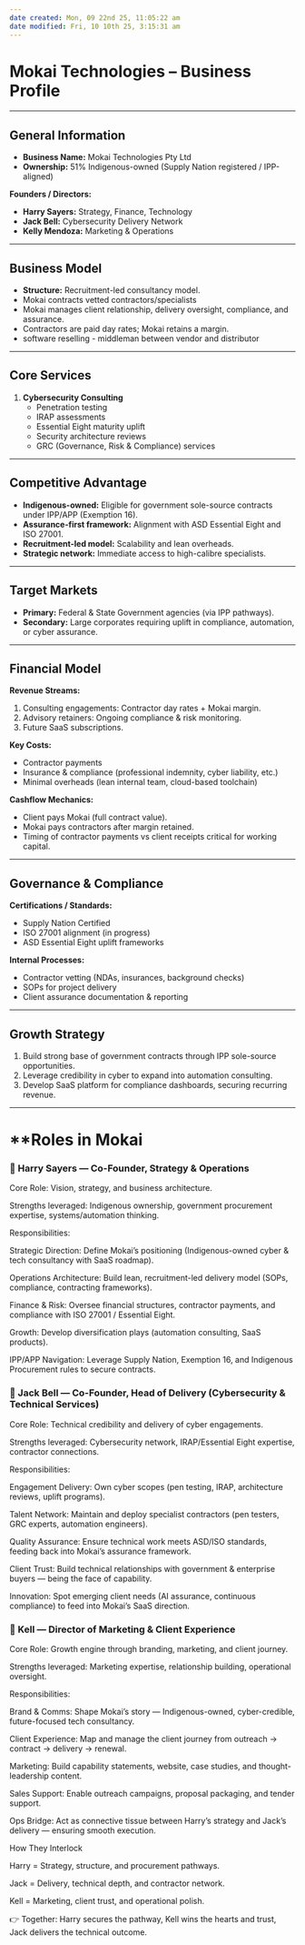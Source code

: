 ```yaml
---
date created: Mon, 09 22nd 25, 11:05:22 am
date modified: Fri, 10 10th 25, 3:15:31 am
---
```

# Mokai Technologies – Business Profile

---

## General Information

- **Business Name:** Mokai Technologies Pty Ltd
- **Ownership:** 51% Indigenous-owned (Supply Nation registered / IPP-aligned)

**Founders / Directors:**
- **Harry Sayers:** Strategy, Finance, Technology
- **Jack Bell:** Cybersecurity Delivery Network
- **Kelly Mendoza:** Marketing & Operations

---

## Business Model

- **Structure:** Recruitment-led consultancy model.
- Mokai contracts vetted contractors/specialists
- Mokai manages client relationship, delivery oversight, compliance, and assurance.
- Contractors are paid day rates; Mokai retains a margin.
- software reselling - middleman between vendor and distributor

---

## Core Services

1. **Cybersecurity Consulting**
   - Penetration testing
   - IRAP assessments
   - Essential Eight maturity uplift
   - Security architecture reviews
   - GRC (Governance, Risk & Compliance) services

---

## Competitive Advantage

- **Indigenous-owned:** Eligible for government sole-source contracts under IPP/APP (Exemption 16).
- **Assurance-first framework:** Alignment with ASD Essential Eight and ISO 27001.
- **Recruitment-led model:** Scalability and lean overheads.
- **Strategic network:** Immediate access to high-calibre specialists.

---

## Target Markets

- **Primary:** Federal & State Government agencies (via IPP pathways).
- **Secondary:** Large corporates requiring uplift in compliance, automation, or cyber assurance.

---

## Financial Model

**Revenue Streams:**
1. Consulting engagements: Contractor day rates + Mokai margin.
2. Advisory retainers: Ongoing compliance & risk monitoring.
3. Future SaaS subscriptions.

**Key Costs:**
- Contractor payments
- Insurance & compliance (professional indemnity, cyber liability, etc.)
- Minimal overheads (lean internal team, cloud-based toolchain)

**Cashflow Mechanics:**
- Client pays Mokai (full contract value).
- Mokai pays contractors after margin retained.
- Timing of contractor payments vs client receipts critical for working capital.

---

## Governance & Compliance

**Certifications / Standards:**
- Supply Nation Certified
- ISO 27001 alignment (in progress)
- ASD Essential Eight uplift frameworks

**Internal Processes:**
- Contractor vetting (NDAs, insurances, background checks)
- SOPs for project delivery
- Client assurance documentation & reporting

---

## Growth Strategy

1. Build strong base of government contracts through IPP sole-source opportunities.
2. Leverage credibility in cyber to expand into automation consulting.
3. Develop SaaS platform for compliance dashboards, securing recurring revenue.
---


# **Roles in Mokai

### 🧩 Harry Sayers — Co-Founder, Strategy & Operations

Core Role: Vision, strategy, and business architecture.

Strengths leveraged: Indigenous ownership, government procurement expertise, systems/automation thinking.

Responsibilities:

Strategic Direction: Define Mokai’s positioning (Indigenous-owned cyber & tech consultancy with SaaS roadmap).

Operations Architecture: Build lean, recruitment-led delivery model (SOPs, compliance, contracting frameworks).

Finance & Risk: Oversee financial structures, contractor payments, and compliance with ISO 27001 / Essential Eight.

Growth: Develop diversification plays (automation consulting, SaaS products).

IPP/APP Navigation: Leverage Supply Nation, Exemption 16, and Indigenous Procurement rules to secure contracts.

### 🔐 Jack Bell — Co-Founder, Head of Delivery (Cybersecurity & Technical Services)

Core Role: Technical credibility and delivery of cyber engagements.

Strengths leveraged: Cybersecurity network, IRAP/Essential Eight expertise, contractor connections.

Responsibilities:

Engagement Delivery: Own cyber scopes (pen testing, IRAP, architecture reviews, uplift programs).

Talent Network: Maintain and deploy specialist contractors (pen testers, GRC experts, automation engineers).

Quality Assurance: Ensure technical work meets ASD/ISO standards, feeding back into Mokai’s assurance framework.

Client Trust: Build technical relationships with government & enterprise buyers — being the face of capability.

Innovation: Spot emerging client needs (AI assurance, continuous compliance) to feed into Mokai’s SaaS direction.

### 🎯 Kell — Director of Marketing & Client Experience

Core Role: Growth engine through branding, marketing, and client journey.

Strengths leveraged: Marketing expertise, relationship building, operational oversight.

Responsibilities:

Brand & Comms: Shape Mokai’s story — Indigenous-owned, cyber-credible, future-focused tech consultancy.

Client Experience: Map and manage the client journey from outreach → contract → delivery → renewal.

Marketing: Build capability statements, website, case studies, and thought-leadership content.

Sales Support: Enable outreach campaigns, proposal packaging, and tender support.

Ops Bridge: Act as connective tissue between Harry’s strategy and Jack’s delivery — ensuring smooth execution.

How They Interlock

Harry = Strategy, structure, and procurement pathways.

Jack = Delivery, technical depth, and contractor network.

Kell = Marketing, client trust, and operational polish.

👉 Together: Harry secures the pathway, Kell wins the hearts and trust, Jack delivers the technical outcome.
